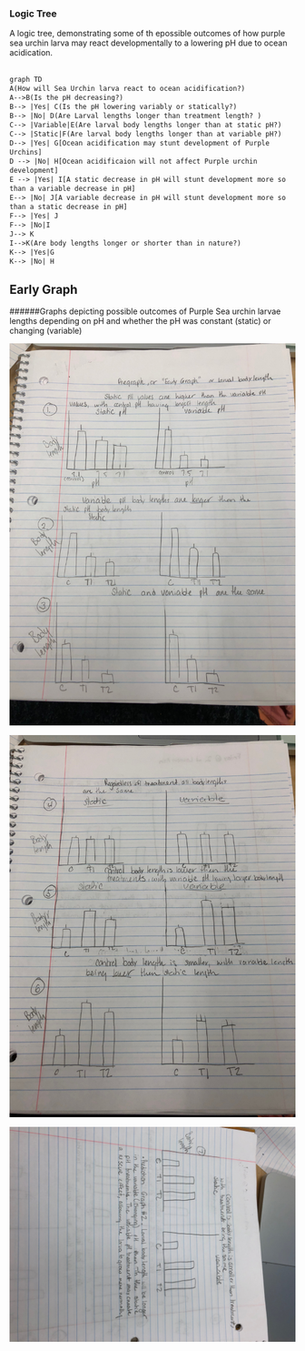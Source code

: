 ### Logic Tree

A logic tree, demonstrating some of th epossible outcomes of how purple sea urchin larva may react developmentally to a lowering pH due to ocean acidication. 

```mermaid

graph TD
A(How will Sea Urchin larva react to ocean acidification?)
A-->B(Is the pH decreasing?)
B--> |Yes| C(Is the pH lowering variably or statically?)
B--> |No| D(Are Larval lengths longer than treatment length? )
C--> |Variable|E(Are larval body lengths longer than at static pH?)
C--> |Static|F(Are larval body lengths longer than at variable pH?)
D--> |Yes| G[Ocean acidification may stunt development of Purple Urchins]
D --> |No| H[Ocean acidificaion will not affect Purple urchin development]
E --> |Yes| I[A static decrease in pH will stunt development more so than a variable decrease in pH]
E--> |No| J[A variable decrease in pH will stunt development more so than a static decrease in pH]
F--> |Yes| J
F--> |No|I
J--> K
I-->K(Are body lengths longer or shorter than in nature?)
K--> |Yes|G
K--> |No| H
```

## Early Graph  

######Graphs depicting possible outcomes of Purple Sea urchin larvae lengths depending on pH and whether the pH was constant (static) or changing (variable)



![alt](IMG-0382.JPG)

![alt](IMG-0383.JPG)

![alt](IMG-0384.JPG)